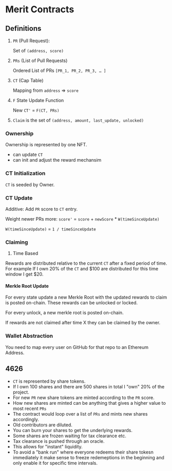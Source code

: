 # Merit Contracts

## Definitions

1. `PR` (Pull Request):

   Set of `(address, score)`

2. `PRs` (List of Pull Requests)

   Ordered List of PRs `[PR_1, PR_2, PR_3, … ]`

3. `CT` (Cap Table)

   Mapping from `address` => `score`

4. `F` State Update Function

   New `CT'` = `F(CT, PRs)`

5. `Claim` is the set of `(address, amount, last_update, unlocked)`

### Ownership

Ownership is represented by one NFT.

- can update `CT`
- can init and adjust the reward mechansim

### CT Initialization

`CT` is seeded by Owner.

### CT Update

Additive: Add `PR` score to `CT` entry.

Weight newer PRs more: `score'` = `score` + `newScore` \* `W(timeSinceUpdate)`

`W(timeSinceUpdate)` = `1 / timeSinceUpdate`

### Claiming

1. Time Based

Rewards are distributed relative to the current `CT` after a fixed period of time.
For example If I own 20% of the `CT` and $100 are distributed for this time window I get $20.

#### Merkle Root Update

For every state update a new Merkle Root with the updated rewards to claim is posted on-chain. These rewards can be unlocked or locked.

For every unlock, a new merkle root is posted on-chain.

If rewards are not claimed after time X they can be claimed by the owner.

### Wallet Abstraction

You need to map every user on GitHub for that repo to an Ethereum Address.

## 4626

- `CT` is represented by share tokens.
- If I own 100 shares and there are 500 shares in total I "own" 20% of the project.
- For new `PR` new share tokens are minted according to the `PR` score.
- How new shares are minted can be anything that gives a higher value to most recent `PRs`
- The contract would loop over a list of `PRs` and mints new shares accordingly.
- Old contributors are diluted.
- You can burn your shares to get the underlying rewards.
- Some shares are frozen waiting for tax clearance etc.
- Tax clearance is pushed through an oracle.
- This allows for "instant" liquidity.
- To avoid a "bank run" where everyone redeems their share tokesn immediately it make sense to
  freeze redemeptions in the beginning and only enable it for specific time intervals.
